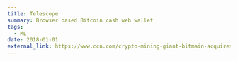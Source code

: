 ```yaml
---
title: Telescope
summary: Browser based Bitcoin cash web wallet
tags:
  - ML
date: 2018-01-01
external_link: https://www.ccn.com/crypto-mining-giant-bitmain-acquires-bitcoin-cash-wallet/
---
```

